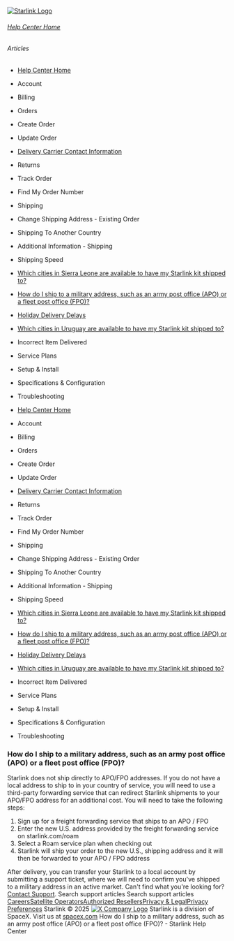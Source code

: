 [![Starlink Logo](https://www.starlink.com/_next/image?url=%2Fassets%2Fimages%2Flogo%2Flogo_white.png&w=3840&q=75)](https://www.starlink.com/support/article/<https:/www.starlink.com/>)
###### [Help Center Home](https://www.starlink.com/support/article/</support>)
###### Articles
  * [Help Center Home](https://www.starlink.com/support/article/</support>)
  * Account
  * Billing
  * Orders
  * Create Order
  * Update Order
  * [Delivery Carrier Contact Information](https://www.starlink.com/support/article/</support/article/c954e904-6c7b-0171-e845-567390f8bfb1>)
  * Returns
  * Track Order
  * Find My Order Number
  * Shipping
  * Change Shipping Address - Existing Order
  * Shipping To Another Country
  * Additional Information - Shipping
  * Shipping Speed
  * [Which cities in Sierra Leone are available to have my Starlink kit shipped to?](https://www.starlink.com/support/article/</support/article/35a4c5d0-87a6-cd82-6a8d-7dc27e569d1e>)
  * [How do I ship to a military address, such as an army post office (APO) or a fleet post office (FPO)?](https://www.starlink.com/support/article/</support/article/083a9485-2672-f091-933e-ed83108d3fe2>)
  * [Holiday Delivery Delays](https://www.starlink.com/support/article/</support/article/b22bba05-ae6c-2bb4-7ac0-0197c53cde80>)
  * [Which cities in Uruguay are available to have my Starlink kit shipped to?](https://www.starlink.com/support/article/</support/article/cc1a51f6-08f7-2e07-aee8-03cff67502f5>)
  * Incorrect Item Delivered
  * Service Plans
  * Setup & Install
  * Specifications & Configuration
  * Troubleshooting


  * [Help Center Home](https://www.starlink.com/support/article/</support>)
  * Account
  * Billing
  * Orders
  * Create Order
  * Update Order
  * [Delivery Carrier Contact Information](https://www.starlink.com/support/article/</support/article/c954e904-6c7b-0171-e845-567390f8bfb1>)
  * Returns
  * Track Order
  * Find My Order Number
  * Shipping
  * Change Shipping Address - Existing Order
  * Shipping To Another Country
  * Additional Information - Shipping
  * Shipping Speed
  * [Which cities in Sierra Leone are available to have my Starlink kit shipped to?](https://www.starlink.com/support/article/</support/article/35a4c5d0-87a6-cd82-6a8d-7dc27e569d1e>)
  * [How do I ship to a military address, such as an army post office (APO) or a fleet post office (FPO)?](https://www.starlink.com/support/article/</support/article/083a9485-2672-f091-933e-ed83108d3fe2>)
  * [Holiday Delivery Delays](https://www.starlink.com/support/article/</support/article/b22bba05-ae6c-2bb4-7ac0-0197c53cde80>)
  * [Which cities in Uruguay are available to have my Starlink kit shipped to?](https://www.starlink.com/support/article/</support/article/cc1a51f6-08f7-2e07-aee8-03cff67502f5>)
  * Incorrect Item Delivered
  * Service Plans
  * Setup & Install
  * Specifications & Configuration
  * Troubleshooting


### How do I ship to a military address, such as an army post office (APO) or a fleet post office (FPO)?
Starlink does not ship directly to APO/FPO addresses. If you do not have a local address to ship to in your country of service, you will need to use a third-party forwarding service that can redirect Starlink shipments to your APO/FPO address for an additional cost. You will need to take the following steps:
  1. Sign up for a freight forwarding service that ships to an APO / FPO
  2. Enter the new U.S. address provided by the freight forwarding service on starlink.com/roam
  3. Select a Roam service plan when checking out
  4. Starlink will ship your order to the new U.S., shipping address and it will then be forwarded to your APO / FPO address


After delivery, you can transfer your Starlink to a local account by submitting a support ticket, where we will need to confirm you've shipped to a military address in an active market.
Can't find what you're looking for? [Contact Support](https://www.starlink.com/support/article/</support/tickets?sourceType=web_article_help_center&sourceValue=083a9485-2672-f091-933e-ed83108d3fe2>).
Search support articles
Search support articles
[Careers](https://www.starlink.com/support/article/<https:/www.spacex.com/careers>)[Satellite Operators](https://www.starlink.com/support/article/<https:/starlink.com/satellite-operators>)[Authorized Resellers](https://www.starlink.com/support/article/<https:/starlink.com/resellers>)[Privacy & Legal](https://www.starlink.com/support/article/<https:/starlink.com/legal>)[Privacy Preferences](https://www.starlink.com/support/article/<>)
Starlink © 2025
[![X Company Logo](https://www.starlink.com/assets/images/icons/x-logo.svg)](https://www.starlink.com/support/article/<https:/twitter.com/Starlink>)
Starlink is a division of SpaceX. Visit us at [spacex.com](https://www.starlink.com/support/article/<https:/www.spacex.com/>)
How do I ship to a military address, such as an army post office (APO) or a fleet post office (FPO)? - Starlink Help Center
